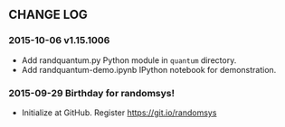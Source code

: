 ## CHANGE LOG

###  2015-10-06  v1.15.1006

- Add randquantum.py Python module in `quantum` directory.
- Add randquantum-demo.ipynb IPython notebook for demonstration.

###  2015-09-29  Birthday for randomsys! 

- Initialize at GitHub. Register https://git.io/randomsys 


